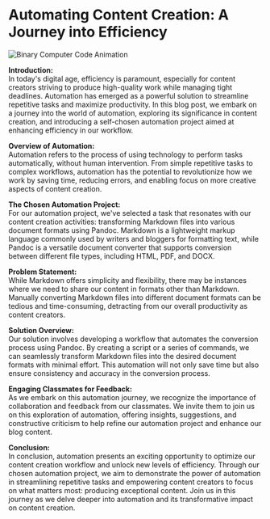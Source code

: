 # Automating Content Creation: A Journey into Efficiency

![Binary Computer Code Animation](https://dm0qx8t0i9gc9.cloudfront.net/thumbnails/video/cW5lDBG/videoblocks-binary-computer-code-animation-are-arranged-in-a-circle-internet-business-security-concept-background_bugkwkk3x_thumbnail-1080_01.png)

**Introduction:**  
In today's digital age, efficiency is paramount, especially for content creators striving to produce high-quality work while managing tight deadlines. Automation has emerged as a powerful solution to streamline repetitive tasks and maximize productivity. In this blog post, we embark on a journey into the world of automation, exploring its significance in content creation, and introducing a self-chosen automation project aimed at enhancing efficiency in our workflow.

**Overview of Automation:**  
Automation refers to the process of using technology to perform tasks automatically, without human intervention. From simple repetitive tasks to complex workflows, automation has the potential to revolutionize how we work by saving time, reducing errors, and enabling focus on more creative aspects of content creation.

**The Chosen Automation Project:**  
For our automation project, we've selected a task that resonates with our content creation activities: transforming Markdown files into various document formats using Pandoc. Markdown is a lightweight markup language commonly used by writers and bloggers for formatting text, while Pandoc is a versatile document converter that supports conversion between different file types, including HTML, PDF, and DOCX.

**Problem Statement:**  
While Markdown offers simplicity and flexibility, there may be instances where we need to share our content in formats other than Markdown. Manually converting Markdown files into different document formats can be tedious and time-consuming, detracting from our overall productivity as content creators.

**Solution Overview:**  
Our solution involves developing a workflow that automates the conversion process using Pandoc. By creating a script or a series of commands, we can seamlessly transform Markdown files into the desired document formats with minimal effort. This automation will not only save time but also ensure consistency and accuracy in the conversion process.

**Engaging Classmates for Feedback:**  
As we embark on this automation journey, we recognize the importance of collaboration and feedback from our classmates. We invite them to join us on this exploration of automation, offering insights, suggestions, and constructive criticism to help refine our automation project and enhance our blog content.

**Conclusion:**  
In conclusion, automation presents an exciting opportunity to optimize our content creation workflow and unlock new levels of efficiency. Through our chosen automation project, we aim to demonstrate the power of automation in streamlining repetitive tasks and empowering content creators to focus on what matters most: producing exceptional content. Join us in this journey as we delve deeper into automation and its transformative impact on content creation.
